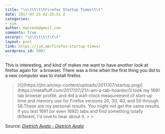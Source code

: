 ```yaml
---
title: "\n\t\t\t\tFirefox Startup Times\t\t"
date: 2017-07-25 02:25:51 Z
categories:
- jim
author: macseek@gmail.com
comments: true
excerpt: "\n\t\t\t\t\t\t"
layout: post
link: https://jim.am/firefox-startup-times/
wordpress_id: 5007
---
```


This is interesting, and kind of makes me want to have another look at firefox again for  a browser. There was a time when the first thing you did to a new computer was to install firefox.




<blockquote>[![](https://jim.am/wp-content/uploads/2017/07/startup.png)](https://metafluff.com/2017/07/21/i-am-a-tab-hoarder/)I took my 1691 tab browser profile, and did a wall-clock measurement of start-up time and memory use for Firefox versions 20, 30, 40, and 50 through 56.These are my personal results. You might not get the same results. If you test 1691 (or even 1692) tabs and find something totally different, I'd love to hear about it.
> 
> </blockquote>




Source: _[Dietrich Ayala - Dietrich Ayala](https://metafluff.com/2017/07/21/i-am-a-tab-hoarder/index.html)_


		
